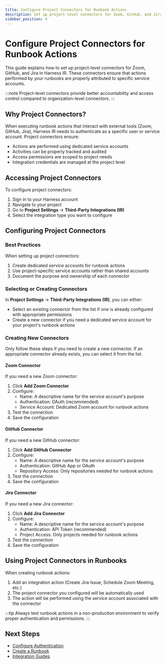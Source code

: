 ```yaml
---
title: Configure Project Connectors for Runbook Actions
description: Set up project-level connectors for Zoom, GitHub, and Jira to ensure proper attribution of runbook actions in Harness IR
sidebar_position: 4
---
```


# Configure Project Connectors for Runbook Actions

This guide explains how to set up project-level connectors for Zoom, GitHub, and Jira in Harness IR. These connectors ensure that actions performed by your runbooks are properly attributed to specific service accounts.

:::note
Project-level connectors provide better accountability and access control compared to organization-level connectors.
:::

## Why Project Connectors?

When executing runbook actions that interact with external tools (Zoom, GitHub, Jira), Harness IR needs to authenticate as a specific user or service account. Project connectors ensure:

* Actions are performed using dedicated service accounts
* Activities can be properly tracked and audited
* Access permissions are scoped to project needs
* Integration credentials are managed at the project level

## Accessing Project Connectors

To configure project connectors:

1. Sign in to your Harness account
2. Navigate to your project
3. Go to **Project Settings** → **Third-Party Integrations (IR)**
4. Select the integration type you want to configure

## Configuring Project Connectors

### Best Practices

When setting up project connectors:

1. Create dedicated service accounts for runbook actions
2. Use project-specific service accounts rather than shared accounts
3. Document the purpose and ownership of each connector

### Selecting or Creating Connectors

In **Project Settings** → **Third-Party Integrations (IR)**, you can either:

* Select an existing connector from the list if one is already configured with appropriate permissions
* Create a new connector if you need a dedicated service account for your project's runbook actions

### Creating New Connectors

Only follow these steps if you need to create a new connector. If an appropriate connector already exists, you can select it from the list.

#### Zoom Connector

If you need a new Zoom connector:

1. Click **Add Zoom Connector**
2. Configure:
   * Name: A descriptive name for the service account's purpose
   * Authentication: OAuth (recommended)
   * Service Account: Dedicated Zoom account for runbook actions
3. Test the connection
4. Save the configuration

#### GitHub Connector

If you need a new GitHub connector:

1. Click **Add GitHub Connector**
2. Configure:
   * Name: A descriptive name for the service account's purpose
   * Authentication: GitHub App or OAuth
   * Repository Access: Only repositories needed for runbook actions
3. Test the connection
4. Save the configuration

#### Jira Connector

If you need a new Jira connector:

1. Click **Add Jira Connector**
2. Configure:
   * Name: A descriptive name for the service account's purpose
   * Authentication: API Token (recommended)
   * Project Access: Only projects needed for runbook actions
3. Test the connection
4. Save the configuration

## Using Project Connectors in Runbooks

When creating runbook actions:

1. Add an integration action (Create Jira Issue, Schedule Zoom Meeting, etc.)
2. The project connector you configured will be automatically used
3. The action will be performed using the service account associated with the connector

:::tip
Always test runbook actions in a non-production environment to verify proper authentication and permissions.
:::

## Next Steps

* [Configure Authentication](./configure-authentication.md)
* [Create a Runbook](./create-runbook.md)
* [Integration Guides](./integrations)
